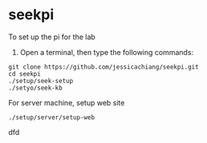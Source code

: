 # seekpi
To set up the pi for the lab
1. Open a terminal, then type the following commands:
```
git clone https://github.com/jessicachiang/seekpi.git
cd seekpi
./setup/seek-setup
./setyo/seek-kb
```

For server machine, setup web site
```
./setup/server/setup-web
```
dfd
